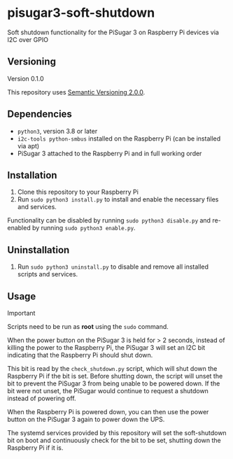 # pisugar3-soft-shutdown

Soft shutdown functionality for the PiSugar 3 on Raspberry Pi devices via I2C over GPIO

## Versioning

Version 0.1.0

This repository uses [Semantic Versioning 2.0.0](https://semver.org/spec/v2.0.0.html).

## Dependencies

- `python3`, version 3.8 or later
- `i2c-tools python-smbus` installed on the Raspberry Pi (can be installed via apt)
- PiSugar 3 attached to the Raspberry Pi and in full working order

## Installation

1. Clone this repository to your Raspberry Pi
2. Run `sudo python3 install.py` to install and enable the necessary files and services.

Functionality can be disabled by running `sudo python3 disable.py` and re-enabled by
running `sudo python3 enable.py`.

## Uninstallation

1. Run `sudo python3 uninstall.py` to disable and remove all installed scripts and services.

## Usage

> [!IMPORTANT]
> Scripts need to be run as **root** using the `sudo` command.

When the power button on the PiSugar 3 is held for > 2 seconds, instead of killing the power to the
Raspberry Pi, the PiSugar 3 will set an I2C bit indicating that the Raspberry Pi should shut down.

This bit is read by the `check_shutdown.py` script, which will shut down the Raspberry Pi if the
bit is set. Before shutting down, the script will unset the bit to prevent the PiSugar 3 from
being unable to be powered down. If the bit were not unset, the PiSugar would continue to request
a shutdown instead of powering off.

When the Raspberry Pi is powered down, you can then use the
power button on the PiSugar 3 again to power down the UPS.

The systemd services provided by this repository will set the soft-shutdown bit on boot and continuously
check for the bit to be set, shutting down the Raspberry Pi if it is.
